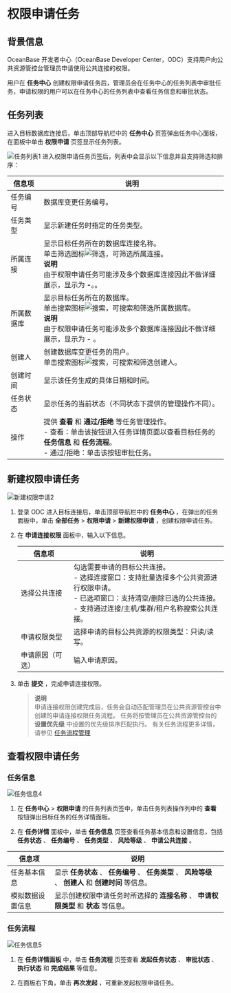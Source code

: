 # 权限申请任务 


## **背景信息** 

OceanBase 开发者中心（OceanBase Developer Center，ODC）支持用户向公共资源管控台管理员申请使用公共连接的权限。

用户在 **任务中心** 创建权限申请任务后，管理员会在任务中心的任务列表中审批任务，申请权限的用户可以在任务中心的任务列表中查看任务信息和审批状态。

## **任务列表** 

进入目标数据库连接后，单击顶部导航栏中的 **任务中心** 页签弹出任务中心面板，在面板中单击 **权限申请** 页签显示任务列表。

![任务列表1](https://obbusiness-private.oss-cn-shanghai.aliyuncs.com/doc/img/odc/340/%E6%9D%83%E9%99%90%E7%94%B3%E8%AF%B7-%E4%BB%BB%E5%8A%A1%E5%88%97%E8%A1%A81.png)
进入权限申请任务页签后，列表中会显示以下信息并且支持筛选和排序：

| **信息项** | **说明**                                   |
|---------|------------------------------------------|
| 任务编号    | 数据库变更任务编号。                                                                                                                                                                                                                                                                 |
| 任务类型    | 显示新建任务时指定的任务类型。                                                                                                                                                                                                                                                            |
| 所属连接    | 显示目标任务所在的数据库连接名称。<br> 单击筛选图标![筛选](https://help-static-aliyun-doc.aliyuncs.com/assets/img/zh-CN/0583667361/p352180.jpg)，可筛选所属连接。<br> **说明**<br> 由于权限申请任务可能涉及多个数据库连接因此不做详细展示，显示为 **-**。。                                                                                                                                     |
| 所属数据库   | 显示目标任务所在的数据库。<br> 单击搜索图标![搜索](https://help-static-aliyun-doc.aliyuncs.com/assets/img/zh-CN/5526247461/p416691.jpg)，可搜索和筛选所属数据库。<br> **说明**<br> 由于权限申请任务可能涉及多个数据库连接因此不做详细展示，显示为 **-** 。                                                                                                                                     |
| 创建人     | 创建数据库变更任务的用户。<br> 单击搜索图标![搜索](https://help-static-aliyun-doc.aliyuncs.com/assets/img/zh-CN/5526247461/p416691.jpg)，可搜索和筛选创建人。                                                                                                                                                                                                |
| 创建时间    | 显示该任务生成的具体日期和时间。                                                                                                                                                                                                                                                           |
| 任务状态    | 显示任务的当前状态（不同状态下提供的管理操作不同）。                                                                                                                                                                                                                                                 |
| 操作      | 提供 **查看** 和 **通过/拒绝** 等任务管理操作。<br> - 查看：单击该按钮进入任务详情页面以查看目标任务的 **任务信息**  和 **任务流程**。 <br> - 通过/拒绝：单击该按钮审批任务。  |


## **新建权限申请任务** 

![新建权限申请2](https://obbusiness-private.oss-cn-shanghai.aliyuncs.com/doc/img/odc/340/%E6%9D%83%E9%99%90%E7%94%B3%E8%AF%B7-%E6%96%B0%E5%BB%BA%E6%9D%83%E9%99%90%E7%94%B3%E8%AF%B72.png)

1. 登录 ODC 进入目标连接后，单击顶部导航栏中的 **任务中心** ，在弹出的任务面板中，单击 **全部任务** \> **权限申请** \> **新建权限申请** ，创建权限申请任务。

2. 在 **申请连接权限** 面板中，输入以下信息。

   | **信息项**  | **说明**                             |
   |----------|------------------------------|
   | 选择公共连接   | 勾选需要申请的目标公共连接。<br> - 选择连接窗口：支持批量选择多个公共资源进行权限申请。 <br> - 已选项窗口：支持清空/删除已选的公共连接。 <br> - 支持通过连接/主机/集群/租户名称搜索公共连接。 |
   | 申请权限类型   | 选择申请的目标公共资源的权限类型：只读/读写。                                                                                                                                                                                                               |
   | 申请原因（可选） | 输入申请原因。                                |


3. 单击 **提交** ，完成申请连接权限。

   > **说明**  
   > 申请连接权限创建完成后，任务会自动匹配管理员在公共资源管控台中创建的申请连接权限任务流程。
   > 任务将按管理员在公共资源管控台的 **设置优先级** 中设置的优先级排序匹配执行。
   > 有关任务流程更多详情，请参见 [任务流程管理](../4.web-odc-public-resource-management/4.web-odc-task-process.md)

## **查看权限申请任务** 

### **任务信息** 

![任务信息4](https://obbusiness-private.oss-cn-shanghai.aliyuncs.com/doc/img/odc/340/%E6%9D%83%E9%99%90%E7%94%B3%E8%AF%B7-%E6%9F%A5%E7%9C%8B%E6%9D%83%E9%99%90%E7%94%B3%E8%AF%B7-%E4%BB%BB%E5%8A%A1%E8%AF%A6%E6%83%85-%E4%BB%BB%E5%8A%A1%E4%BF%A1%E6%81%AF4.png)

1. 在 **任务中心** > **权限申请** 的任务列表页签中，单击任务列表操作列中的 **查看** 按钮弹出目标任务的任务详情面板。


2. 在 **任务详情** 面板中，单击 **任务信息** 页签查看任务基本信息和设置信息，包括 **任务状态** 、 **任务编号** 、 **任务类型** 、 **风险等级** 、 **申请公共连接** 。

| **信息项**  | **说明**                                                                   |
|----------|--------------------------------------------------------------------------|
| 任务基本信息   | 显示 **任务状态** 、 **任务编号** 、 **任务类型** 、 **风险等级** 、 **创建人**  和 **创建时间**  等信息。 |
| 模拟数据设置信息 | 显示创建权限申请任务时所选择的 **连接名称** 、 **申请权限类型**  和 **状态**  等信息。                    |



### **任务流程** 

![任务信息5](https://obbusiness-private.oss-cn-shanghai.aliyuncs.com/doc/img/odc/340/%E6%9D%83%E9%99%90%E7%94%B3%E8%AF%B7-%E6%9F%A5%E7%9C%8B%E6%9D%83%E9%99%90%E7%94%B3%E8%AF%B7-%E4%BB%BB%E5%8A%A1%E6%B5%81%E7%A8%8B-%E4%BB%BB%E5%8A%A1%E4%BF%A1%E6%81%AF5.png)

1. 在 **任务详情面板** 中，单击 **任务流程** 页签查看 **发起任务状态** 、 **审批状态** 、 **执行状态** 和 **完成结果** 等信息。


2. 在面板右下角，单击 **再次发起** ，可重新发起权限申请任务。